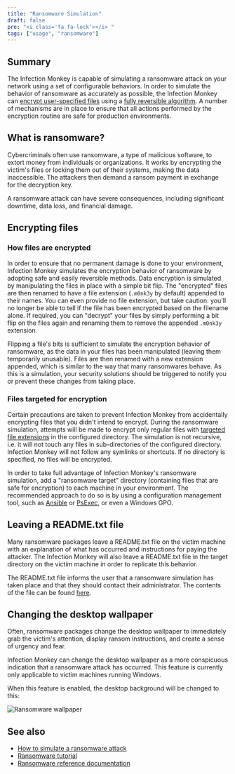 ```yaml
---
title: "Ransomware Simulation"
draft: false
pre: "<i class='fa fa-lock'></i> "
tags: ["usage", "ransomware"]
---
```


## Summary
The Infection Monkey is capable of simulating a ransomware attack on your
network using a set of configurable behaviors. In order to simulate the
behavior of ransomware as accurately as possible, the Infection Monkey can
[encrypt user-specified
files](/reference/payloads/ransomware/#files-targeted-for-encryption) using a
[fully reversible algorithm](#how-files-are-encrypted). A number of
mechanisms are in place to ensure that all actions performed by the encryption
routine are safe for production environments.

## What is ransomware?

Cybercriminals often use ransomware, a type of malicious software, to extort
money from individuals or organizations. It works by encrypting the victim's
files or locking them out of their systems, making the data inaccessible. The
attackers then demand a ransom payment in exchange for the decryption key.

A ransomware attack can have severe consequences, including significant
downtime, data loss, and financial damage.

## Encrypting files

### How files are encrypted

In order to ensure that no permanent damage is done to your environment,
Infection Monkey simulates the encryption behavior of ransomware by
adopting safe and easily reversible methods. Data encryption is simulated by
manipulating the files in place with a simple bit flip. The "encrypted" files
are then renamed to have a file extension (`.m0nk3y` by default) appended to
their names. You can even provide no file extension, but take caution: you'll
no longer be able to tell if the file has been encrypted based on the filename
alone. If required, you can "decrypt" your files by simply performing a bit flip
on the files again and renaming them to remove the appended `.m0nk3y` extension.

Flipping a file's bits is sufficient to simulate the encryption behavior of
ransomware, as the data in your files has been manipulated (leaving them
temporarily unusable). Files are then renamed with a new extension appended,
which is similar to the way that many ransomwares behave. As this is a
simulation, your security solutions should be triggered to notify you or
prevent these changes from taking place.

### Files targeted for encryption

Certain precautions are taken to prevent Infection Monkey from accidentally
encrypting files that you didn't intend to encrypt. During the ransomware
simulation, attempts will be made to encrypt only regular files with [targeted
file extensions](/reference/payloads/ransomware/#files-targeted-for-encryption)
in the configured directory. The simulation is not recursive, i.e. it will not
touch any files in sub-directories of the configured directory. Infection
Monkey will not follow any symlinks or shortcuts. If no directory is specified,
no files will be encrypted.

In order to take full advantage of Infection Monkey's ransomware simulation,
add a "ransomware target" directory (containing files that are safe for
encryption) to each machine in your environment. The recommended approach to do
so is by using a configuration management tool, such as
[Ansible](https://docs.ansible.com/ansible/latest/user_guide/) or
[PsExec](https://theitbros.com/using-psexec-to-run-commands-remotely/), or even
a Windows GPO.

## Leaving a README.txt file

Many ransomware packages leave a README.txt file on the victim machine with an
explanation of what has occurred and instructions for paying the attacker. The
Infection Monkey will also leave a README.txt file in the target directory on
the victim machine in order to replicate this behavior.

The README.txt file informs the user that a ransomware simulation has taken
place and that they should contact their administrator. The contents of the
file can be found
[here](https://github.com/guardicore/monkey/blob/master/monkey/agent_plugins/payloads/ransomware/src/ransomware_readme.txt).

## Changing the desktop wallpaper

Often, ransomware packages change the desktop wallpaper to immediately grab the
victim's attention, display ransom instructions, and create a sense of urgency
and fear.

Infection Monkey can change the desktop wallpaper as a more conspicuous
indication that a ransomware attack has occurred. This feature is currently
only applicable to victim machines running Windows.

When this feature is enabled, the desktop background will be changed to this:

![Ransomware
wallpaper](/images/island/others/ransomware-wallpaper-downsized.png
"Ransomware wallpaper")


## See also
- [How to simulate a ransomware attack](/howtos/simulate-ransomware)
- [Ransomware tutorial](/tutorials/ransomware/)
- [Ransomware reference documentation](/reference/payloads/ransomware)

